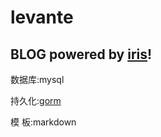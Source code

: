# levante
BLOG powered by [iris](https://github.com/kataras/iris)!
----
数据库:mysql

持久化:[gorm](https://github.com/jinzhu/gorm)

模   板:markdown